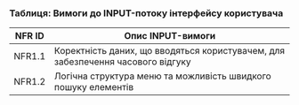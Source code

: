 ### Таблиця: Вимоги до INPUT-потоку інтерфейсу користувача

| NFR ID  | Опис INPUT-вимоги                                                            |
|---------|------------------------------------------------------------------------------|
| NFR1.1  | Коректність даних, що вводяться користувачем, для забезпечення часового відгуку|
| NFR1.2  | Логічна структура меню та можливість швидкого пошуку елементів                |
